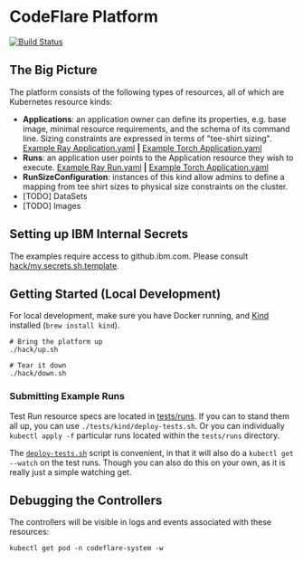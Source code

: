 # CodeFlare Platform

[![Build Status](https://travis.ibm.com/cloud-computer/codeflare-platform.svg?token=q3a78CA7yxKpNpK2nBqK&branch=main)](https://travis.ibm.com/cloud-computer/codeflare-platform)

## The Big Picture

The platform consists of the following types of resources, all of which are Kubernetes resource kinds:
- **Applications**: an application owner can define its properties,
  e.g. base image, minimal resource requirements, and the schema of
  its command line. Sizing constraints are expressed in terms of
  "tee-shirt sizing". [Example Ray
  Application.yaml](watsonx_ai/charts/applications/templates/examples/ray/qiskit.yaml)
  **|** [Example Torch
  Application.yaml](watsonx_ai/charts/applications/templates/examples/torch/lightning.yaml)
- **Runs**: an application user points to the Application resource
  they wish to execute. [Example Ray
  Run.yaml](tests/runs/watsonx_ai/ray/qiskit.yaml) **|** [Example
  Torch Application.yaml](tests/runs/watsonx_ai/torch/lightning.yaml)
- **RunSizeConfiguration**: instances of this kind allow admins to
  define a mapping from tee shirt sizes to physical size constraints
  on the cluster.
- [TODO] DataSets
- [TODO] Images

## Setting up IBM Internal Secrets

The examples require access to github.ibm.com. Please consult
[hack/my.secrets.sh.template](hack/my.secrets.sh.template).

## Getting Started (Local Development)

For local development, make sure you have Docker running, and [Kind](https://kind.sigs.k8s.io/) installed (`brew install kind`).

```shell
# Bring the platform up
./hack/up.sh

# Tear it down
./hack/down.sh
```

### Submitting Example Runs

Test Run resource specs are located in [tests/runs](tests/runs). If
you can to stand them all up, you can use
`./tests/kind/deploy-tests.sh`. Or you can individually `kubectl apply
-f` particular runs located within the `tests/runs` directory.

The [`deploy-tests.sh`](./tests/kind/deploy-tests.sh) script is
convenient, in that it will also do a `kubectl get --watch` on the
test runs. Though you can also do this on your own, as it is really
just a simple watching get.

## Debugging the Controllers

The controllers will be visible in logs and events associated with
these resources:

```shell
kubectl get pod -n codeflare-system -w
```

